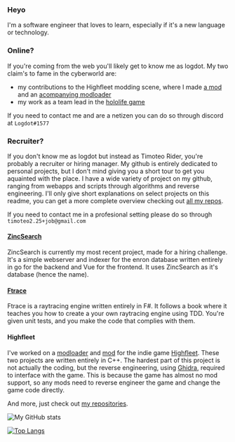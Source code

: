 ### Heyo
I'm a software engineer that loves to learn, especially if it's a new language or technology.

### Online?
If you're coming from the web you'll likely get to know me as logdot.
My two claim's to fame in the cyberworld are:
- my contributions to the Highfleet modding scene, where I made [a mod](https://github.com/logdot/ShipworksExtended) and an [acompanying modloader](https://github.com/logdot/Highfleet-Modloader)
- my work as a team lead in the [hololife game](https://studiosmyles.itch.io/hololife)

If you need to contact me and are a netizen you can do so through discord at `Logdot#1577`

### Recruiter?
If you don't know me as logdot but instead as Timoteo Rider, you're probably a recruiter or hiring manager.
My github is entirely dedicated to personal projects, but I don't mind giving you a short tour to get you aquainted with the place.
I have a wide variety of project on my github, ranging from webapps and scripts through algorithms and reverse engineering.
I'll only give short explanations on select projects on this readme, you can get a more complete overview checking out [all my repos](https://github.com/logdot?tab=repositories).

If you need to contact me in a profesional setting please do so through `timoteo2.25+job@gmail.com`


#### [ZincSearch](https://github.com/logdot/zincSearch)
ZincSearch is currently my most recent project, made for a hiring challenge.
It's a simple webserver and indexer for the enron database written entirely in go for the backend and Vue for the frontend.
It uses ZincSearch as it's database (hence the name).

#### [Ftrace](https://github.com/logdot/FTrace)
Ftrace is a raytracing engine written entirely in F#.
It follows a book where it teaches you how to create a your own raytracing engine using TDD.
You're given unit tests, and you make the code that complies with them.

#### Highfleet
I've worked on a [modloader](https://github.com/logdot/Highfleet-Modloader) and [mod](https://github.com/logdot/ShipworksExtended) for the indie game [Highfleet](https://store.steampowered.com/app/1434950/HighFleet/).
These two projects are written entirely in C++.
The hardest part of this project is not actually the coding, but the reverse engineering, using [Ghidra](https://ghidra-sre.org/), required to interface with the game.
This is because the game has almost no mod support, so any mods need to reverse engineer the game and change the game code directly.

And more, just check out [my repositories](https://github.com/logdot?tab=repositories).

![My GitHub stats](https://github-readme-stats.vercel.app/api?username=logdot&count_private=true)

[![Top Langs](https://github-readme-stats.vercel.app/api/top-langs/?username=logdot&layout=compact&langs_count=6&exclude_repo=ShipworksExtended)](https://github.com/anuraghazra/github-readme-stats)
